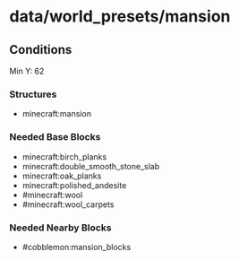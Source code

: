 # data/world_presets/mansion  
  
## Conditions  
Min Y: 62  
  
### Structures  
  * minecraft:mansion
  
  
### Needed Base Blocks  
  * minecraft:birch_planks
  * minecraft:double_smooth_stone_slab
  * minecraft:oak_planks
  * minecraft:polished_andesite
  * #minecraft:wool
  * #minecraft:wool_carpets
  
  
### Needed Nearby Blocks  
  * #cobblemon:mansion_blocks
  
